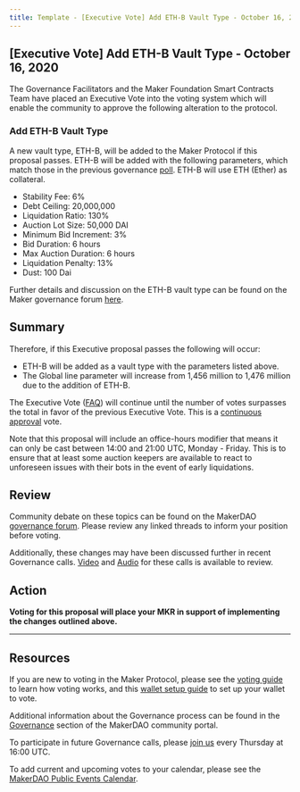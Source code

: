```yaml
---
title: Template - [Executive Vote] Add ETH-B Vault Type - October 16, 2020
---
```


## [Executive Vote] Add ETH-B Vault Type - October 16, 2020

The Governance Facilitators and the Maker Foundation Smart Contracts Team have placed an Executive Vote into the voting system which will enable the community to approve the following alteration to the protocol.

### Add ETH-B Vault Type

A new vault type, ETH-B, will be added to the Maker Protocol if this proposal passes. ETH-B will be added with the following parameters, which match those in the previous governance [poll](https://vote.makerdao.com/polling-proposal/qmzvcsx9lkpejp8xpxsvkvvfot8anarmdq17afjdbbu3wu). ETH-B will use ETH (Ether) as collateral.

- Stability Fee: 6%
- Debt Ceiling: 20,000,000
- Liquidation Ratio: 130%
- Auction Lot Size: 50,000 DAI
- Minimum Bid Increment: 3%
- Bid Duration: 6 hours
- Max Auction Duration: 6 hours
- Liquidation Penalty: 13%
- Dust: 100 Dai

Further details and discussion on the ETH-B vault type can be found on the Maker governance forum [here](https://forum.makerdao.com/t/signal-request-add-eth-b-vault-collateral-type-september-2020/4435).

## Summary

Therefore, if this Executive proposal passes the following will occur:

- ETH-B will be added as a vault type with the parameters listed above.
- The Global line parameter will increase from 1,456 million to 1,476 million due to the addition of ETH-B.

The Executive Vote ([FAQ](https://community-development.makerdao.com/makerdao-mcd-faqs/faqs#governance)) will continue until the number of votes surpasses the total in favor of the previous Executive Vote. This is a [continuous approval](https://community-development.makerdao.com/makerdao-mcd-faqs/faqs/governance#what-is-continuous-approval-voting) vote.

Note that this proposal will include an office-hours modifier that means it can only be cast between 14:00 and 21:00 UTC, Monday - Friday. This is to ensure that at least some auction keepers are available to react to unforeseen issues with their bots in the event of early liquidations.

## Review

Community debate on these topics can be found on the MakerDAO [governance forum](https://forum.makerdao.com/). Please review any linked threads to inform your position before voting.

Additionally, these changes may have been discussed further in recent Governance calls. [Video](https://www.youtube.com/playlist?list=PLLzkWCj8ywWNq5-90-Id6VPSsrk4OWVan) and [Audio](https://soundcloud.com/makerdao/sets/governance-calls) for these calls is available to review.

## Action

**Voting for this proposal will place your MKR in support of implementing the changes outlined above.**

---

## Resources

If you are new to voting in the Maker Protocol, please see the [voting guide](https://community-development.makerdao.com/en/learn/governance/how-voting-works/) to learn how voting works, and this [wallet setup guide](https://community-development.makerdao.com/en/learn/governance/voting-setup/) to set up your wallet to vote.

Additional information about the Governance process can be found in the [Governance](https://community-development.makerdao.com/en/learn/governance) section of the MakerDAO community portal.

To participate in future Governance calls, please [join us](https://github.com/makerdao/community/tree/master/governance/governance-and-risk-meetings) every Thursday at 16:00 UTC.

To add current and upcoming votes to your calendar, please see the [MakerDAO Public Events Calendar](https://calendar.google.com/calendar/embed?src=makerdao.com_3efhm2ghipksegl009ktniomdk%40group.calendar.google.com&ctz=America%2FLos_Angeles).

